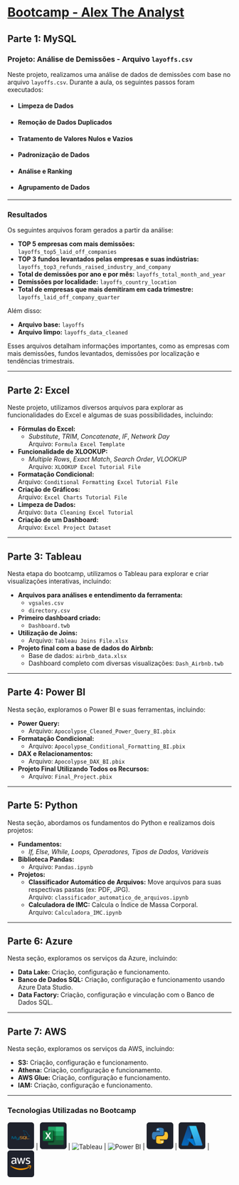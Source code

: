 # [Bootcamp - Alex The Analyst](https://www.youtube.com/watch?v=wQQR60KtnFY&t=13892s)

## Parte 1: MySQL

### Projeto: Análise de Demissões - Arquivo `layoffs.csv`

Neste projeto, realizamos uma análise de dados de demissões com base no arquivo `layoffs.csv`. Durante a aula, os seguintes passos foram executados:

- #### Limpeza de Dados
- #### Remoção de Dados Duplicados
- #### Tratamento de Valores Nulos e Vazios
- #### Padronização de Dados
- #### Análise e Ranking
- #### Agrupamento de Dados

---

### Resultados

Os seguintes arquivos foram gerados a partir da análise:

- **TOP 5 empresas com mais demissões:** `layoffs_top5_laid_off_companies`
- **TOP 3 fundos levantados pelas empresas e suas indústrias:** `layoffs_top3_refunds_raised_industry_and_company`
- **Total de demissões por ano e por mês:** `layoffs_total_month_and_year`
- **Demissões por localidade:** `layoffs_country_location`
- **Total de empresas que mais demitiram em cada trimestre:** `layoffs_laid_off_company_quarter`

Além disso:

- **Arquivo base:** `layoffs`
- **Arquivo limpo:** `layoffs_data_cleaned`

Esses arquivos detalham informações importantes, como as empresas com mais demissões, fundos levantados, demissões por localização e tendências trimestrais.

---

## Parte 2: Excel

Neste projeto, utilizamos diversos arquivos para explorar as funcionalidades do Excel e algumas de suas possibilidades, incluindo:

- **Fórmulas do Excel:**
  - _Substitute_, _TRIM_, _Concatenate_, _IF_, _Network Day_  
    Arquivo: `Formula Excel Template`
- **Funcionalidade de XLOOKUP:**
  - _Multiple Rows_, _Exact Match_, _Search Order_, _VLOOKUP_  
    Arquivo: `XLOOKUP Excel Tutorial File`
- **Formatação Condicional:**  
  Arquivo: `Conditional Formatting Excel Tutorial File`
- **Criação de Gráficos:**  
  Arquivo: `Excel Charts Tutorial File`
- **Limpeza de Dados:**  
  Arquivo: `Data Cleaning Excel Tutorial`
- **Criação de um Dashboard:**  
  Arquivo: `Excel Project Dataset`

---

## Parte 3: Tableau

Nesta etapa do bootcamp, utilizamos o Tableau para explorar e criar visualizações interativas, incluindo:

- **Arquivos para análises e entendimento da ferramenta:**
  - `vgsales.csv`
  - `directory.csv`
- **Primeiro dashboard criado:**
  - `Dashboard.twb`
- **Utilização de Joins:**
  - Arquivo: `Tableau Joins File.xlsx`
- **Projeto final com a base de dados do Airbnb:**
  - Base de dados: `airbnb_data.xlsx`
  - Dashboard completo com diversas visualizações: `Dash_Airbnb.twb`

---

## Parte 4: Power BI

Nesta seção, exploramos o Power BI e suas ferramentas, incluindo:

- **Power Query:**
  - Arquivo: `Apocolypse_Cleaned_Power_Query_BI.pbix`
- **Formatação Condicional:**
  - Arquivo: `Apocolypse_Conditional_Formatting_BI.pbix`
- **DAX e Relacionamentos:**
  - Arquivo: `Apocolypse_DAX_BI.pbix`
- **Projeto Final Utilizando Todos os Recursos:**
  - Arquivo: `Final_Project.pbix`

---

## Parte 5: Python

Nesta seção, abordamos os fundamentos do Python e realizamos dois projetos:

- **Fundamentos:**
  - _If, Else, While, Loops, Operadores, Tipos de Dados, Variáveis_
- **Biblioteca Pandas:**
  - Arquivo: `Pandas.ipynb`
- **Projetos:**
  - **Classificador Automático de Arquivos:** Move arquivos para suas respectivas pastas (ex: PDF, JPG).  
    Arquivo: `classificador_automatico_de_arquivos.ipynb`
  - **Calculadora de IMC:** Calcula o Índice de Massa Corporal.  
    Arquivo: `Calculadora_IMC.ipynb`

---

## Parte 6: Azure

Nesta seção, exploramos os serviços da Azure, incluindo:

- **Data Lake:** Criação, configuração e funcionamento.
- **Banco de Dados SQL:** Criação, configuração e funcionamento usando Azure Data Studio.
- **Data Factory:** Criação, configuração e vinculação com o Banco de Dados SQL.

---

## Parte 7: AWS

Nesta seção, exploramos os serviços da AWS, incluindo:

- **S3:** Criação, configuração e funcionamento.
- **Athena:** Criação, configuração e funcionamento.
- **AWS Glue:** Criação, configuração e funcionamento.
- **IAM:** Criação, configuração e funcionamento.

---

### Tecnologias Utilizadas no Bootcamp

<img alt="MySQL" height="60" width="60" src="https://github.com/gui-bus/TechIcons/blob/main/Dark/MySQL.svg"> | <img alt="Excel" height="60" width="60" src="https://github.com/gui-bus/TechIcons/blob/main/Dark/Excel.svg"> | <img alt="Tableau" height="60" width="60" src="https://github.com/gui-bus/TechIcons/blob/main/Dark/Tableau.svg"> | <img alt="Power BI" height="60" width="60" src="https://github.com/gui-bus/TechIcons/blob/main/Dark/Power-BI.svg"> | <img alt="Python" height="60" width="60" src="https://github.com/gui-bus/TechIcons/blob/main/Dark/Python.svg"> | <img alt="Azure" height="60" width="60" src="https://github.com/gui-bus/TechIcons/blob/main/Dark/Azure.svg"> | <img alt="AWS" height="60" width="60" src="https://github.com/gui-bus/TechIcons/blob/main/Dark/AWS.svg">
